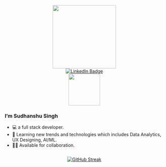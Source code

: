 <div id="header" align="center">
  <img src="https://media3.giphy.com/media/L8K62iTDkzGX6/200w.webp?cid=ecf05e472tkn8tudak1iy3briacg66m1qsed66praz1wm4oo&ep=v1_gifs_related&rid=200w.webp&ct=g" width="200"/>
  <div id="badges">
    <a href="https://www.linkedin.com/in/sudhanshusingh32/">
      <img src="https://img.shields.io/badge/LinkedIn-blue?style=for-the-badge&logo=linkedin&logoColor=white" alt="LinkedIn Badge"/>
    </a>
  </div>
  <img src="https://komarev.com/ghpvc/?username=sudhanshusingh-g&style=flat-square&color=blue" alt=""/>
  <br/>
  <img src="https://media1.giphy.com/media/jTMw980OBX5YEAulPm/200w.webp?cid=ecf05e47j9zw1kwjhpjfz4gl5081x8mumvwrmjlzomk0e7na&ep=v1_stickers_search&rid=200w.webp&ct=s" width="100px"/>
</div>

### I’m Sudhanshu Singh
- 💻 a full stack developer.
- 🌱 Learning new trends and technologies which includes Data Analytics, UX Designing, AI/ML.
- 🤝🏻 Available for collaboration.

<div id="header" align="center" style="display: flex; justify-content: center; align-items: center;">
  
[![GitHub Streak](https://streak-stats.demolab.com?user=sudhanshusingh-g&theme=dark)](https://git.io/streak-stats)



</div>

